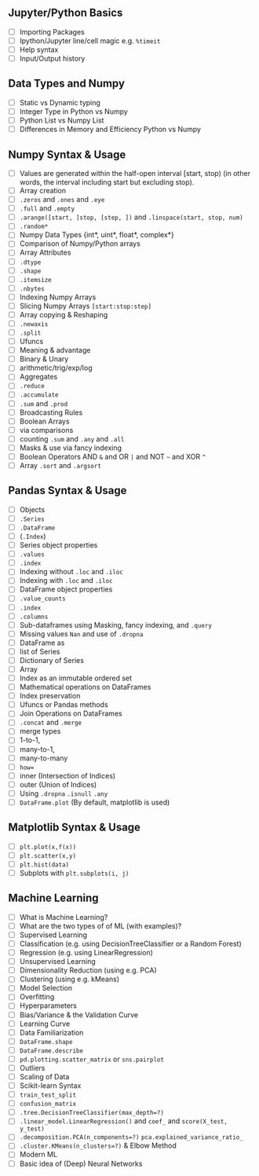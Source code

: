 ## Jupyter/Python Basics
- [ ] Importing Packages
- [ ] Ipython/Jupyter line/cell magic e.g. `%timeit`
- [ ] Help syntax
- [ ] Input/Output history

## Data Types and Numpy
- [ ] Static vs Dynamic typing
- [ ] Integer Type in Python vs Numpy
- [ ] Python List vs Numpy List
- [ ] Differences in Memory and Efficiency Python vs Numpy

## Numpy Syntax & Usage

- [ ] Values are generated within the half-open interval [start, stop) (in other words, the interval including start but excluding stop).
- [ ] Array creation
- [ ] `.zeros` and `.ones` and `.eye`
- [ ] `.full` and `.empty`
- [ ] `.arange([start, ]stop, [step, ])` and `.linspace(start, stop, num)`
- [ ] `.random*`
- [ ] Numpy Data Types {int*, uint*, float*, complex*}
- [ ] Comparison of Numpy/Python arrays
- [ ] Array Attributes
- [ ] `.dtype`
- [ ] `.shape`
- [ ] `.itemsize`
- [ ] `.nbytes`
- [ ] Indexing Numpy Arrays
- [ ] Slicing Numpy Arrays `[start:stop:step]`
- [ ] Array copying & Reshaping
- [ ] `.newaxis`
- [ ] `.split`
- [ ] Ufuncs
- [ ] Meaning & advantage
- [ ] Binary & Unary
- [ ] arithmetic/trig/exp/log
- [ ] Aggregates
- [ ] `.reduce`
- [ ] `.accumulate`
- [ ] `.sum` and `.prod`
- [ ] Broadcasting Rules
- [ ] Boolean Arrays
- [ ] via comparisons
- [ ] counting `.sum` and `.any` and `.all`
- [ ] Masks & use via fancy indexing
- [ ] Boolean Operators AND `&` and OR `|` and NOT `~` and XOR `^`
- [ ] Array `.sort` and `.argsort`

## Pandas Syntax & Usage
- [ ] Objects
- [ ] `.Series`
- [ ] `.DataFrame`
- [ ] (`.Index`)
- [ ] Series object properties
- [ ] `.values`
- [ ] `.index`
- [ ] Indexing without `.loc` and `.iloc`
- [ ] Indexing with `.loc` and `.iloc`
- [ ] DataFrame object properties
- [ ] `.value_counts`
- [ ] `.index`
- [ ] `.columns`
- [ ] Sub-dataframes using Masking, fancy indexing, and `.query`
- [ ] Missing values `Nan` and use of `.dropna`
- [ ] DataFrame as
- [ ] list of Series
- [ ] Dictionary of Series
- [ ] Array
- [ ] Index as an immutable ordered set
- [ ] Mathematical operations on DataFrames
- [ ] Index preservation
- [ ] Ufuncs or Pandas methods
- [ ] Join Operations on DataFrames
- [ ] `.concat` and `.merge`
- [ ] merge types
- [ ] 1-to-1,
- [ ] many-to-1,
- [ ] many-to-many
- [ ] `how=`
- [ ] inner (Intersection of Indices)
- [ ] outer (Union of Indices)
- [ ] Using `.dropna` `.isnull` `.any`
- [ ] `DataFrame.plot` (By default, matplotlib is used)

## Matplotlib Syntax & Usage
- [ ] `plt.plot(x,f(x))`
- [ ] `plt.scatter(x,y)`
- [ ] `plt.hist(data)`
- [ ] Subplots with `plt.subplots(i, j)`

## Machine Learning
- [ ] What is Machine Learning?
- [ ] What are the two types of of ML (with examples)?
- [ ] Supervised Learning
- [ ] Classification (e.g. using DecisionTreeClassifier or a Random Forest)
- [ ] Regression (e.g. using LinearRegression)
- [ ] Unsupervised Learning
- [ ] Dimensionality Reduction (using e.g. PCA)
- [ ] Clustering (using e.g. kMeans)
- [ ] Model Selection
- [ ] Overfitting
- [ ] Hyperparameters
- [ ] Bias/Variance & the Validation Curve
- [ ] Learning Curve
- [ ] Data Familiarization
- [ ] `DataFrame.shape`
- [ ] `DataFrame.describe`
- [ ] `pd.plotting.scatter_matrix` or `sns.pairplot`
- [ ] Outliers
- [ ] Scaling of Data
- [ ] Scikit-learn Syntax
- [ ] `train_test_split`
- [ ] `confusion_matrix`
- [ ] `.tree.DecisionTreeClassifier(max_depth=?)`
- [ ] `.linear_model.LinearRegression()` and `coef_` and `score(X_test, y_test)`
- [ ] `.decomposition.PCA(n_components=?)` `pca.explained_variance_ratio_`
- [ ] `.cluster.KMeans(n_clusters=?)` & Elbow Method
- [ ] Modern ML
- [ ] Basic idea of (Deep) Neural Networks

